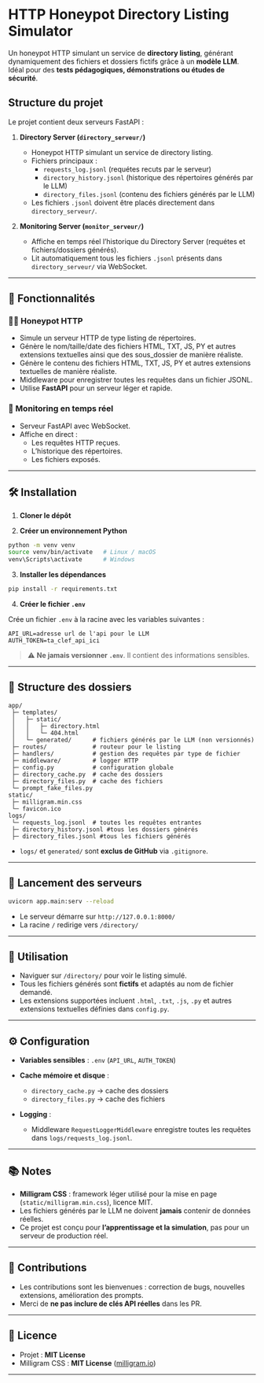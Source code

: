 # HTTP Honeypot Directory Listing Simulator

Un honeypot HTTP simulant un service de **directory listing**, générant dynamiquement des fichiers et dossiers fictifs grâce à un **modèle LLM**. Idéal pour des **tests pédagogiques, démonstrations ou études de sécurité**.

## Structure du projet

Le projet contient deux serveurs FastAPI :

1. **Directory Server (`directory_serveur/`)**
   - Honeypot HTTP simulant un service de directory listing.
   - Fichiers principaux :
     - `requests_log.jsonl` (requétes recuts par le serveur)
     - `directory_history.jsonl` (historique des répertoires générés par le LLM)
     - `directory_files.jsonl` (contenu des fichiers générés par le LLM)
   - Les fichiers `.jsonl` doivent être placés directement dans `directory_serveur/`.

2. **Monitoring Server (`monitor_serveur/`)**
   - Affiche en temps réel l’historique du Directory Server (requétes et fichiers/dossiers générés).
   - Lit automatiquement tous les fichiers `.jsonl` présents dans `directory_serveur/` via WebSocket.

---

## 🔹 Fonctionnalités
### 🕵️‍♂️ Honeypot HTTP
* Simule un serveur HTTP de type listing de répertoires.
* Génère le nom/taille/date des fichiers HTML, TXT, JS, PY et autres extensions textuelles ainsi que des sous_dossier de manière réaliste.
* Génère le contenu des fichiers HTML, TXT, JS, PY et autres extensions textuelles de manière réaliste.
* Middleware pour enregistrer toutes les requêtes dans un fichier JSONL.
* Utilise **FastAPI** pour un serveur léger et rapide.

### 📡 Monitoring en temps réel
* Serveur FastAPI avec WebSocket.
* Affiche en direct :
  - Les requêtes HTTP reçues.
  - L’historique des répertoires.
  - Les fichiers exposés.
---

## 🛠️ Installation

1. **Cloner le dépôt**

2. **Créer un environnement Python**

```bash
python -m venv venv
source venv/bin/activate   # Linux / macOS
venv\Scripts\activate      # Windows
```

3. **Installer les dépendances**

```bash
pip install -r requirements.txt
```

4. **Créer le fichier `.env`**

Crée un fichier `.env` à la racine avec les variables suivantes :

```env
API_URL=adresse url de l'api pour le LLM
AUTH_TOKEN=ta_clef_api_ici
```

> ⚠️ **Ne jamais versionner `.env`**. Il contient des informations sensibles.

---

## 📂 Structure des dossiers

```
app/
 ├─ templates/
 │   ├─ static/
 │   │   ├─ directory.html
 │   │   └─ 404.html 
 │   └─ generated/      # fichiers générés par le LLM (non versionnés)
 ├─ routes/             # routeur pour le listing
 ├─ handlers/           # gestion des requêtes par type de fichier
 ├─ middleware/         # logger HTTP
 ├─ config.py           # configuration globale
 ├─ directory_cache.py  # cache des dossiers
 ├─ directory_files.py  # cache des fichiers
 └─ prompt_fake_files.py
static/
 ├─ milligram.min.css
 └─ favicon.ico
logs/
 └─ requests_log.jsonl  # toutes les requêtes entrantes
 ├─ directory_history.jsonl #tous les dossiers générés
 ├─ directory_files.jsonl #tous les fichiers générés
```

* `logs/` et `generated/` sont **exclus de GitHub** via `.gitignore`.

---

## 🚀 Lancement des serveurs

```bash
uvicorn app.main:serv --reload
```

* Le serveur démarre sur `http://127.0.0.1:8000/`
* La racine `/` redirige vers `/directory/`

---

## 🔧 Utilisation

* Naviguer sur `/directory/` pour voir le listing simulé.
* Tous les fichiers générés sont **fictifs** et adaptés au nom de fichier demandé.
* Les extensions supportées incluent `.html`, `.txt`, `.js`, `.py` et autres extensions textuelles définies dans `config.py`.

---

## ⚙️ Configuration

* **Variables sensibles** : `.env` (`API_URL`, `AUTH_TOKEN`)
* **Cache mémoire et disque** :

  * `directory_cache.py` → cache des dossiers
  * `directory_files.py` → cache des fichiers
* **Logging** :

  * Middleware `RequestLoggerMiddleware` enregistre toutes les requêtes dans `logs/requests_log.jsonl`.

---

## 📚 Notes

* **Milligram CSS** : framework léger utilisé pour la mise en page (`static/milligram.min.css`), licence MIT.
* Les fichiers générés par le LLM ne doivent **jamais** contenir de données réelles.
* Ce projet est conçu pour **l’apprentissage et la simulation**, pas pour un serveur de production réel.

---

## 📝 Contributions

* Les contributions sont les bienvenues : correction de bugs, nouvelles extensions, amélioration des prompts.
* Merci de **ne pas inclure de clés API réelles** dans les PR.

---

## 📄 Licence

* Projet : **MIT License**
* Milligram CSS : **MIT License** ([milligram.io](https://milligram.io/))

---

